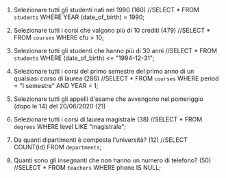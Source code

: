 1. Selezionare tutti gli studenti nati nel 1990 (160)
//SELECT * FROM `students` WHERE YEAR (date_of_birth) = 1990;
2. Selezionare tutti i corsi che valgono più di 10 crediti (479)
//SELECT * FROM `courses` WHERE cfu > 10;
3. Selezionare tutti gli studenti che hanno più di 30 anni
//SELECT * FROM `students` WHERE (date_of_birth) <= "1994-12-31";
4. Selezionare tutti i corsi del primo semestre del primo anno di un qualsiasi corso di
laurea (286)
//SELECT * FROM `courses` WHERE period = "I semestre" AND YEAR = 1;

5. Selezionare tutti gli appelli d'esame che avvengono nel pomeriggio (dopo le 14) del
20/06/2020 (21)
6. Selezionare tutti i corsi di laurea magistrale (38)
//SELECT * FROM `degrees` WHERE level LIKE "magistrale";
7. Da quanti dipartimenti è composta l'università? (12)
//SELECT COUNT(id) FROM `departments`;
8. Quanti sono gli insegnanti che non hanno un numero di telefono? (50)
//SELECT * FROM `teachers` WHERE phone IS NULL;